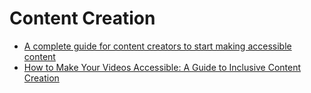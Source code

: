 # Content Creation

- [A complete guide for content creators to start making accessible content](https://blog.pope.tech/2024/04/01/a-complete-guide-for-content-creators-to-start-making-accessible-content/)
- [How to Make Your Videos Accessible: A Guide to Inclusive Content Creation](https://afixt.com/how-to-make-your-videos-accessible-a-guide-to-inclusive-content-creation/)
